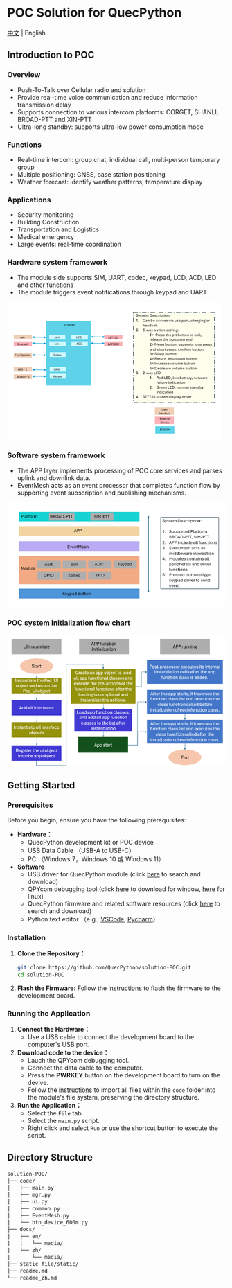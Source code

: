 # POC Solution for QuecPython 

[中文](readme_zh.md) | English

## Introduction to POC
### Overview
- Push-To-Talk over Cellular radio and solution
- Provide real-time voice communication and reduce information transmission delay
- Supports connection to various intercom platforms: CORGET, SHANLI, BROAD-PTT and XIN-PTT
- Ultra-long standby: supports ultra-low power consumption mode

### Functions
- Real-time intercom: group chat, individual call, multi-person temporary group
- Multiple positioning: GNSS, base station positioning
- Weather forecast: identify weather patterns, temperature display

### Applications
- Security monitoring
- Building Construction
- Transportation and Logistics
- Medical emergency
- Large events: real-time coordination

 ### Hardware system framework
 - The module side supports SIM, UART, codec, keypad, LCD, ACD, LED and other functions
 - The module triggers event notifications through keypad and UART

![](./docs/en/media/hardware_framework_en.png)

 ### Software system framework
- The APP layer implements processing of POC core services and parses uplink and downlink data.
- EventMesh acts as an event processor that completes function flow by supporting event subscription and publishing mechanisms.

![](./docs/en/media/software_function_design_en.png)

### POC system initialization flow chart

![](./docs/en/media/system_initiate_flowchart_en.png)

## Getting Started
### Prerequisites
Before you begin, ensure you have the following prerequisites:
- **Hardware：**
  - QuecPython development kit or POC device
  - USB Data Cable （USB-A to USB-C）
  - PC （Windows 7，Windows 10 或 Windows 11）
- **Software**
  - USB driver for QuecPython module (click [here](https://python.quectel.com/en/download) to search and download)
  - QPYcom debugging tool (click [here](https://images.quectel.com/python/2022/12/QPYcom_V3.5.zip) to download for window, [here](https://images.quectel.com/python/2023/06/QPYcom_V3.0.2_linux.tar_.gz) for linux)
  - QuecPython firmware and related software resources (click [here](https://python.quectel.com/en/download) to search and download)
  - Python text editor （e.g., [VSCode](https://code.visualstudio.com/), [Pycharm](https://www.jetbrains.com/pycharm/download/)）


### Installation
1. **Clone the Repository：**
   ```bash
   git clone https://github.com/QuecPython/solution-POC.git
   cd solution-POC
   ```
3. **Flash the Firmware:** Follow the [instructions](https://python.quectel.com/doc/Application_guide/en/dev-tools/QPYcom/qpycom-dw.html) to flash the firmware to the development board.

 
 ### Running the Application
  1. **Connect the Hardware：**
      - Use a USB cable to connect the development board to the computer's USB port.
  2. **Download code to the device：**
      - Lauch the QPYcom debugging tool.
      - Connect the data cable to the computer.
      - Press the **PWRKEY** button on the development board to turn on the devive.
      - Follow the [instructions](https://python.quectel.com/doc/Application_guide/en/dev-tools/QPYcom/qpycom-dw.html) to import all files within the `code` folder into the module's file system, preserving the directory structure.
  3. **Run the Application：**
      - Select the `File` tab.
      - Select the `main.py` script.
      - Right click and select `Run` or use the shortcut button to execute the script.

## Directory Structure
```plaintext
solution-POC/
├── code/
│   ├── main.py
|   ├── mgr.py
|   ├── ui.py
|   ├── common.py
|   ├── EventMesh.py
|   └── btn_device_600m.py
├── docs/
|   ├── en/
|   |   └── media/  
|   └── zh/
|       └── media/
├── static_file/static/
├── readme.md
└── readme_zh.md
```
  
